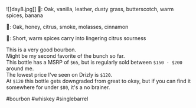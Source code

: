 ![[day8.jpg]]
👃: Oak, vanilla, leather, dusty grass, butterscotch, warm spices, banana

👅: Oak, honey, citrus, smoke, molasses, cinnamon

🏁: Short, warm spices carry into lingering citrus sourness

This is a very good bourbon.  
Might be my second favorite of the bunch so far.  
This bottle has a MSRP of `$65`, but is regularly sold between `$150 - $200` around me.  
The lowest price I've seen on Drizly is `$120`.  
At `$120` this bottle gets downgraded from great to okay, but if you can find it somewhere for under `$80`, it's a no brainer.

#bourbon #whiskey #singlebarrel 